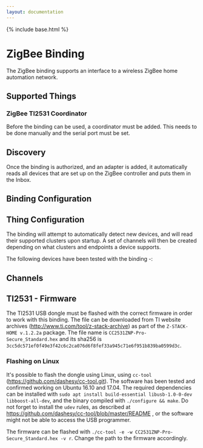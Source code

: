 ```yaml
---
layout: documentation
---
```


{% include base.html %}

# ZigBee Binding
The ZigBee binding supports an interface to a wireless ZigBee home automation network. 


## Supported Things

### ZigBee TI2531 Coordinator

Before the binding can be used, a coordinator must be added. This needs to be done manually and the serial port must be set.


## Discovery

Once the binding is authorized, and an adapter is added, it automatically reads all devices that are set up on the ZigBee controller and puts them in the Inbox.

## Binding Configuration



## Thing Configuration

The binding will attempt to automatically detect new devices, and will read their supported clusters upon startup. A set of channels will then be created depending on what clusters and endpoints a device supports.

The following devices have been tested with the binding -:




## Channels


## TI2531 - Firmware

The TI2531 USB dongle must be flashed with the correct firmware in order to work with this binding.
The file can be downloaded from TI website archives (http://www.ti.com/tool/z-stack-archive) as part
of the `Z-STACK-HOME v.1.2.2a` package.
The file name is `CC2531ZNP-Pro-Secure_Standard.hex` and its sha256 is `3cc5dc571ef0f49e3f42c6c2ca076d6f8fef33a945c71e6f951b839ba0599d3c`.

### Flashing on Linux

It's possible to flash the dongle using Linux, using `cc-tool` (https://github.com/dashesy/cc-tool.git).
The software has been tested and confirmed working on Ubuntu 16.10 and 17.04.
The required dependencies can be installed with `sudo apt install build-essential libusb-1.0-0-dev libboost-all-dev`,
and the binary compiled with `./configure && make`. Do not forget to install the `udev` rules, as described at https://github.com/dashesy/cc-tool/blob/master/README , or the software might not be able to access the USB programmer.

The firmware can be flashed with `./cc-tool -e -w CC2531ZNP-Pro-Secure_Standard.hex -v r`. Change the path to the firmware accordingly.
